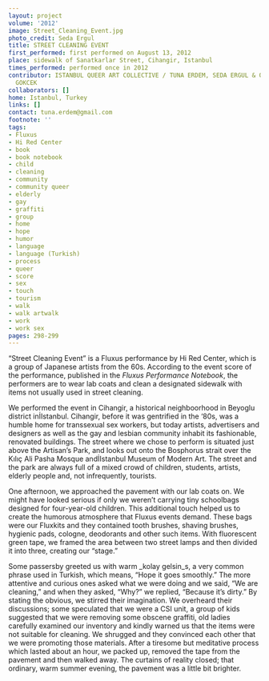 ```yaml
---
layout: project
volume: '2012'
image: Street_Cleaning_Event.jpg
photo_credit: Seda Ergul
title: STREET CLEANING EVENT
first_performed: first performed on August 13, 2012
place: sidewalk of Sanatkarlar Street, Cihangir, Istanbul
times_performed: performed once in 2012
contributor: ISTANBUL QUEER ART COLLECTIVE / TUNA ERDEM, SEDA ERGUL & ONUR GOKHAN
  GOKCEK
collaborators: []
home: Istanbul, Turkey
links: []
contact: tuna.erdem@gmail.com
footnote: ''
tags:
- Fluxus
- Hi Red Center
- book
- book notebook
- child
- cleaning
- community
- community queer
- elderly
- gay
- graffiti
- group
- home
- hope
- humor
- language
- language (Turkish)
- process
- queer
- score
- sex
- touch
- tourism
- walk
- walk artwalk
- work
- work sex
pages: 298-299
---
```


“Street Cleaning Event” is a Fluxus performance by Hi Red Center, which is a group of Japanese artists from the 60s. According to the event score of the performance, published in the _Fluxus Performance Notebook_, the performers are to wear lab coats and clean a designated sidewalk with items not usually used in street cleaning.

We performed the event in Cihangir, a historical neighboorhood in Beyoglu district inİIstanbul. Cihangir, before it was gentrified in the ‘80s, was a humble home for transsexual sex workers, but today artists, advertisers and designers as well as the gay and lesbian community inhabit its fashionable, renovated buildings. The street where we chose to perform is situated just above the Artisan’s Park, and looks out onto the Bosphorus strait over the Kılıç Ali Pasha Mosque andİIstanbul Museum of Modern Art. The street and the park are always full of a mixed crowd of children, students, artists, elderly people and, not infrequently, tourists.

One afternoon, we approached the pavement with our lab coats on. We might have looked serious if only we weren’t carrying tiny schoolbags designed for four-year-old children. This additional touch helped us to create the humorous atmosphere that Fluxus events demand. These bags were our Fluxkits and they contained tooth brushes, shaving brushes, hygienic pads, cologne, deodorants and other such items. With fluorescent green tape, we framed the area between two street lamps and then divided it into three, creating our “stage.”

Some passersby greeted us with warm _kolay gelsin_s, a very common phrase used in Turkish, which means, “Hope it goes smoothly.” The more attentive and curious ones asked what we were doing and we said, “We are cleaning,” and when they asked, “Why?” we replied, “Because it’s dirty.” By stating the obvious, we stirred their imagination. We overheard their discussions; some speculated that we were a CSI unit, a group of kids suggested that we were removing some obscene graffiti, old ladies carefully examined our inventory and kindly warned us that the items were not suitable for cleaning. We shrugged and they convinced each other that we were promoting those materials. After a tiresome but meditative process which lasted about an hour, we packed up, removed the tape from the pavement and then walked away. The curtains of reality closed; that ordinary, warm summer evening, the pavement was a little bit brighter.
